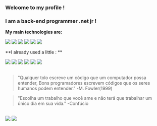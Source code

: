 ### Welcome to my profile !  ### 
 ### I am a back-end programmer .net jr !  ### 

  **My main technologies are:**
  
 <img src="https://user-images.githubusercontent.com/25181517/192108891-d86b6220-e232-423a-bf5f-90903e6887c3.png" target="_blank">
 <img src="[[https://camo.githubusercontent.com/e17e119d8c9bb34ac9710be65d35d52a7e04cc260476760305525204df5f34b0/68747470733a2f2f696d672e736869656c64732e696f2f62616467652f2d4a6176612d3030373339363f7374796c653d666c61742d737175617265266c6f676f3d6a617661](https://user-images.githubusercontent.com/25181517/192108891-d86b6220-e232-423a-bf5f-90903e6887c3.png)](https://user-images.githubusercontent.com/25181517/121405384-444d7300-c95d-11eb-959f-913020d3bf90.png)" target="_blank">
 <img src="[[https://camo.githubusercontent.com/e17e119d8c9bb34ac9710be65d35d52a7e04cc260476760305525204df5f34b0/68747470733a2f2f696d672e736869656c64732e696f2f62616467652f2d4a6176612d3030373339363f7374796c653d666c61742d737175617265266c6f676f3d6a617661](https://user-images.githubusercontent.com/25181517/192108891-d86b6220-e232-423a-bf5f-90903e6887c3.png)](https://user-images.githubusercontent.com/25181517/121405754-b4f48f80-c95d-11eb-8893-fc325bde617f.png)" target="_blank">
 <img src="[[https://camo.githubusercontent.com/e17e119d8c9bb34ac9710be65d35d52a7e04cc260476760305525204df5f34b0/68747470733a2f2f696d672e736869656c64732e696f2f62616467652f2d4a6176612d3030373339363f7374796c653d666c61742d737175617265266c6f676f3d6a617661](https://user-images.githubusercontent.com/25181517/192108891-d86b6220-e232-423a-bf5f-90903e6887c3.png)](https://user-images.githubusercontent.com/25181517/183896128-ec99105a-ec1a-4d85-b08b-1aa1620b2046.png)" target="_blank">
 <img src="[[https://camo.githubusercontent.com/e17e119d8c9bb34ac9710be65d35d52a7e04cc260476760305525204df5f34b0/68747470733a2f2f696d672e736869656c64732e696f2f62616467652f2d4a6176612d3030373339363f7374796c653d666c61742d737175617265266c6f676f3d6a617661](https://user-images.githubusercontent.com/25181517/192108891-d86b6220-e232-423a-bf5f-90903e6887c3.png)](https://user-images.githubusercontent.com/25181517/117207330-263ba280-adf4-11eb-9b97-0ac5b40bc3be.png)" target="_blank">
 <img src="[[https://camo.githubusercontent.com/e17e119d8c9bb34ac9710be65d35d52a7e04cc260476760305525204df5f34b0/68747470733a2f2f696d672e736869656c64732e696f2f62616467652f2d4a6176612d3030373339363f7374796c653d666c61742d737175617265266c6f676f3d6a617661](https://user-images.githubusercontent.com/25181517/192108891-d86b6220-e232-423a-bf5f-90903e6887c3.png)](https://user-images.githubusercontent.com/25181517/186884153-99edc188-e4aa-4c84-91b0-e2df260ebc33.png)" target="_blank">
</span><br>  

 **I already used a little : **
 
 <div> 
   <img src="[https://camo.githubusercontent.com/0c3a16a22ae058cfe38a06dc9ea16404cf006409262f547c9ccfa3ec8b30f71e/68747470733a2f2f696d672e736869656c64732e696f2f62616467652f2d48544d4c352d4533344632363f7374796c653d666c61742d737175617265266c6f676f3d68746d6c35266c6f676f436f6c6f723d7768697465](https://user-images.githubusercontent.com/25181517/192158954-f88b5814-d510-4564-b285-dff7d6400dad.png)" target="_blank">
   <img src="[https://camo.githubusercontent.com/e17e119d8c9bb34ac9710be65d35d52a7e04cc260476760305525204df5f34b0/68747470733a2f2f696d672e736869656c64732e696f2f62616467652f2d4a6176612d3030373339363f7374796c653d666c61742d737175617265266c6f676f3d6a617661](https://user-images.githubusercontent.com/25181517/183898674-75a4a1b1-f960-4ea9-abcb-637170a00a75.png)" target="_blank">
   <img src="[https://camo.githubusercontent.com/cf1a0ef083a2372d7f66b4691d5d25bfd8c098f42871e8da90edb1f32ed187c4/68747470733a2f2f696d672e736869656c64732e696f2f62616467652f2d4a6176615363726970742d626c61636b3f7374796c653d666c61742d737175617265266c6f676f3d6a617661736372697074](https://user-images.githubusercontent.com/25181517/183898054-b3d693d4-dafb-4808-a509-bab54cf5de34.png)" target="_blank">
   <img src="[https://camo.githubusercontent.com/2435c2a64789b8a71c701a1a593b4a6e6869789bfb0626e515dc2a6b6dffa6c5/68747470733a2f2f696d672e736869656c64732e696f2f62616467652f2d435353332d3135373242363f7374796c653d666c61742d737175617265266c6f676f3d63737333](https://user-images.githubusercontent.com/25181517/117447155-6a868a00-af3d-11eb-9cfe-245df15c9f3f.png)" target="_blank">
  <img src="[https://camo.githubusercontent.com/e56d586bf373ad33a4e8c7101246d54d5edc0fb52b87d309b899ce4818bd6086/68747470733a2f2f696d672e736869656c64732e696f2f62616467652f2d426f6f7473747261702d3536334437433f7374796c653d666c61742d737175617265266c6f676f3d626f6f747374726170](https://user-images.githubusercontent.com/25181517/117201156-9a724800-adec-11eb-9a9d-3cd0f67da4bc.png)" target="_blank">
  <img src="[[https://camo.githubusercontent.com/edd3031a0956c904634f9a394267a6ba61e9a0bb95c9512a1fbc0725b4014d03/68747470733a2f2f696d672e736869656c64732e696f2f62616467652f2d4769742d626c61636b3f7374796c653d666c61742d737175617265266c6f676f3d676974](https://user-images.githubusercontent.com/25181517/192108372-f71d70ac-7ae6-4c0d-8395-51d8870c2ef0.png)](https://user-images.githubusercontent.com/25181517/186884150-05e9ff6d-340e-4802-9533-2c3f02363ee3.png)" target="_blank">
  </div>
 </br>
 
>"Qualquer tolo escreve um código que um computador possa entender, Bons programadores escrevem códigos que os seres humanos podem entender." -M. Fowler(1999)
        
> "Escolha um trabalho que você ame e não terá que trabalhar um único dia em sua vida."    -Confúcio  
</br>

  <div> 
    <a href="https://www.instagram.com/aandreymateus/" target="_blank"><img src="https://img.shields.io/badge/-Instagram-%23E4405F?style=for-the-badge&logo=instagram&logoColor=white" target="_blank"></a> 
    <a href="https://www.linkedin.com/in/andreymateus/" target="_blank"><img src="https://img.shields.io/badge/-LinkedIn-%230077B5?style=for-the-badge&logo=linkedin&logoColor=white" target="_blank"></a>
  </div>
 </br>

